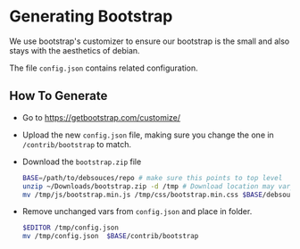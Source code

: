 # Generating Bootstrap

We use bootstrap's customizer to ensure our bootstrap is the small and also
stays with the aesthetics of debian.

The file `config.json` contains related configuration.

## How To Generate

- Go to https://getbootstrap.com/customize/

- Upload the new `config.json` file, making sure you change the one in
  `/contrib/bootstrap` to match.

- Download the `bootstrap.zip` file

  ```sh
  BASE=/path/to/debsouces/repo # make sure this points to top level
  unzip ~/Downloads/bootstrap.zip -d /tmp # Download location may vary
  mv /tmp/js/bootstrap.min.js /tmp/css/bootstrap.min.css $BASE/debsources/app/static/bootstrap
  ```

- Remove unchanged vars from `config.json` and place in folder.
  ```sh
  $EDITOR /tmp/config.json
  mv /tmp/config.json  $BASE/contrib/bootstrap
  ```
